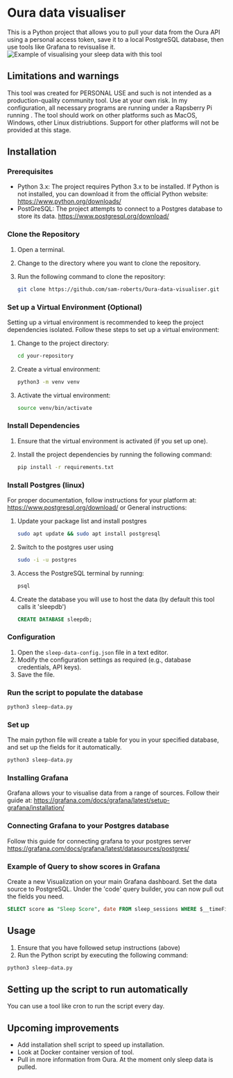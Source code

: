 # Oura data visualiser

This is a Python project that allows you to pull your data from the Oura API using a personal access token, save it to a local PostgreSQL database, then use tools like Grafana to revisualise it.
![Example of visualising your sleep data with this tool](https://i.imgur.com/743EON0.jpeg)


## Limitations and warnings

This tool was created for PERSONAL USE and such is not intended as a production-quality community tool. Use at your own risk. In my configuration, all necessary programs are running under a Rapsberry Pi running . The tool should work on other platforms such as MacOS, Windows, other Linux distriubtions. Support for other platforms will not be provided at this stage.

## Installation

### Prerequisites

- Python 3.x: The project requires Python 3.x to be installed. If Python is not installed, you can download it from the official Python website: <https://www.python.org/downloads/>
- PostGreSQL: The project attempts to connect to a Postgres database to store its data. <https://www.postgresql.org/download/>

### Clone the Repository

1. Open a terminal.
2. Change to the directory where you want to clone the repository.
3. Run the following command to clone the repository:

    ```bash
    git clone https://github.com/sam-roberts/Oura-data-visualiser.git
    ```

### Set up a Virtual Environment (Optional)

Setting up a virtual environment is recommended to keep the project dependencies isolated. Follow these steps to set up a virtual environment:

1. Change to the project directory:

    ```bash
    cd your-repository
    ```

2. Create a virtual environment:

    ```bash
    python3 -m venv venv
    ```

3. Activate the virtual environment:

    ```bash
    source venv/bin/activate
    ```

### Install Dependencies

1. Ensure that the virtual environment is activated (if you set up one).
2. Install the project dependencies by running the following command:

    ```bash
    pip install -r requirements.txt
    ```

### Install Postgres (linux)

For proper documentation, follow instructions for your platform at: <https://www.postgresql.org/download/>
or
General instructions:

1. Update your package list and install postgres

    ```bash
    sudo apt update && sudo apt install postgresql
    ```

2. Switch to the postgres user using

    ```bash
    sudo -i -u postgres
    ```

3. Access the PostgreSQL terminal by running:

    ```bash
    psql
    ```

4. Create the database you will use to host the data  (by default this tool calls it 'sleepdb')

    ```sql
    CREATE DATABASE sleepdb;
    ```

### Configuration

1. Open the `sleep-data-config.json` file in a text editor.
2. Modify the configuration settings as required (e.g., database credentials, API keys).
3. Save the file.

### Run the script to populate the database

```bash
python3 sleep-data.py
```

### Set up

The main python file will create a table for you in your specified database, and set up the fields for it automatically.

```bash
python3 sleep-data.py
```

### Installing Grafana

Grafana allows your to visualise data from a range of sources. Follow their guide at: <https://grafana.com/docs/grafana/latest/setup-grafana/installation/>

### Connecting Grafana to your Postgres database

Follow this guide for connecting grafana to your postgres server
<https://grafana.com/docs/grafana/latest/datasources/postgres/>

### Example of Query to show scores in Grafana

Create a new Visualization on your main Grafana dashboard. Set the data source to PostgreSQL.
Under the 'code' query builder, you can now pull out the fields you need.

```sql
SELECT score as "Sleep Score", date FROM sleep_sessions WHERE $__timeFilter(date)
```

## Usage

1. Ensure that you have followed setup instructions (above)
2. Run the Python script by executing the following command:

```bash
python3 sleep-data.py
```

## Setting up the script to run automatically

You can use a tool like cron to run the script every day.

## Upcoming improvements

- Add installation shell script to speed up installation.
- Look at Docker container version of tool.
- Pull in more information from Oura. At the moment only sleep data is pulled.
